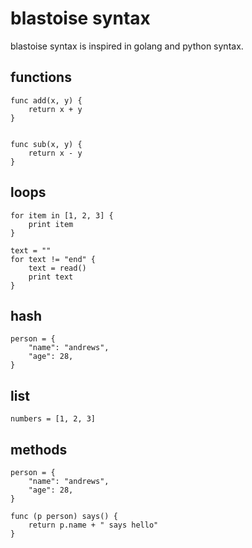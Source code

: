 blastoise syntax
================

blastoise syntax is inspired in golang and python syntax.

functions
---------

	func add(x, y) {
		return x + y
	}


	func sub(x, y) {
		return x - y
	}

loops
-----

	for item in [1, 2, 3] {
		print item
	}

	text = ""
	for text != "end" {
		text = read()
		print text
	}

hash
----

	person = {
		"name": "andrews",
		"age": 28,
	}

list
----

	numbers = [1, 2, 3]

methods
-------

	person = {
		"name": "andrews",
		"age": 28,
	}

	func (p person) says() {
		return p.name + " says hello"
	}
